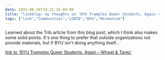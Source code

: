 ---date: 2022-08-26T19:21:15-04:00title: "linkblog: my thoughts on 'BYU Tramples Queer Students, Again – Wheat & Tares'"tags: ["link","Communities","LGBTQ","BYU","Mormonism"]---Learned about the Trib article from this blog post, which I think also makes some solid points. It's one thing to prefer that outside organizations not provide materials, but if BYU isn't doing anything itself... [link to 'BYU Tramples Queer Students, Again – Wheat & Tares'](https://wheatandtares.org/2022/08/26/byu-tramples-queer-students-again/)